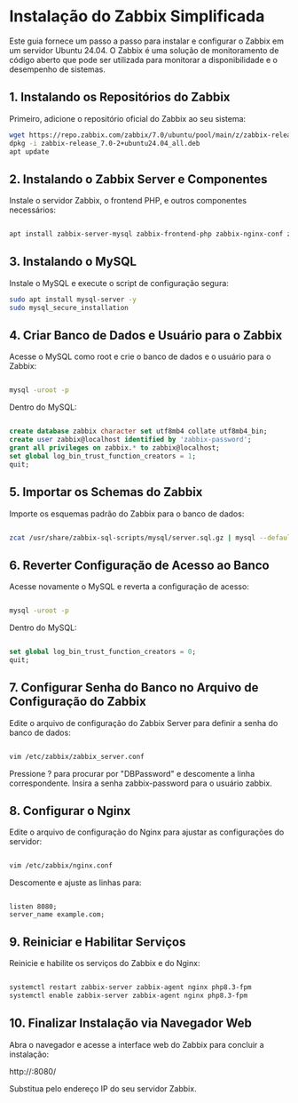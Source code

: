 # Instalação do Zabbix Simplificada

Este guia fornece um passo a passo para instalar e configurar o Zabbix em um servidor Ubuntu 24.04. O Zabbix é uma solução de monitoramento de código aberto que pode ser utilizada para monitorar a disponibilidade e o desempenho de sistemas.

## 1. Instalando os Repositórios do Zabbix

Primeiro, adicione o repositório oficial do Zabbix ao seu sistema:

```bash
wget https://repo.zabbix.com/zabbix/7.0/ubuntu/pool/main/z/zabbix-release/zabbix-release_7.0-2+ubuntu24.04_all.deb
dpkg -i zabbix-release_7.0-2+ubuntu24.04_all.deb
apt update
```

## 2. Instalando o Zabbix Server e Componentes

Instale o servidor Zabbix, o frontend PHP, e outros componentes necessários:

```bash

apt install zabbix-server-mysql zabbix-frontend-php zabbix-nginx-conf zabbix-sql-scripts zabbix-agent
```

## 3. Instalando o MySQL

Instale o MySQL e execute o script de configuração segura:

```bash
sudo apt install mysql-server -y
sudo mysql_secure_installation
```

## 4. Criar Banco de Dados e Usuário para o Zabbix

Acesse o MySQL como root e crie o banco de dados e o usuário para o Zabbix:

```bash

mysql -uroot -p
```

Dentro do MySQL:

```sql

create database zabbix character set utf8mb4 collate utf8mb4_bin;
create user zabbix@localhost identified by 'zabbix-password';
grant all privileges on zabbix.* to zabbix@localhost;
set global log_bin_trust_function_creators = 1;
quit;
```

## 5. Importar os Schemas do Zabbix

Importe os esquemas padrão do Zabbix para o banco de dados:

```bash

zcat /usr/share/zabbix-sql-scripts/mysql/server.sql.gz | mysql --default-character-set=utf8mb4 -uzabbix -p zabbix
```

## 6. Reverter Configuração de Acesso ao Banco

Acesse novamente o MySQL e reverta a configuração de acesso:

```bash

mysql -uroot -p
```

Dentro do MySQL:

```sql

set global log_bin_trust_function_creators = 0;
quit;
```

## 7. Configurar Senha do Banco no Arquivo de Configuração do Zabbix

Edite o arquivo de configuração do Zabbix Server para definir a senha do banco de dados:

```bash

vim /etc/zabbix/zabbix_server.conf
```

Pressione ? para procurar por "DBPassword" e descomente a linha correspondente. Insira a senha zabbix-password para o usuário zabbix.

## 8. Configurar o Nginx

Edite o arquivo de configuração do Nginx para ajustar as configurações do servidor:

```bash

vim /etc/zabbix/nginx.conf
```
Descomente e ajuste as linhas para:

```nginx

listen 8080;
server_name example.com;
```

## 9. Reiniciar e Habilitar Serviços

Reinicie e habilite os serviços do Zabbix e do Nginx:

```bash

systemctl restart zabbix-server zabbix-agent nginx php8.3-fpm
systemctl enable zabbix-server zabbix-agent nginx php8.3-fpm
```

## 10. Finalizar Instalação via Navegador Web

Abra o navegador e acesse a interface web do Zabbix para concluir a instalação:

http://<IP-servidor-Zabbix>:8080/

Substitua <IP-servidor-Zabbix> pelo endereço IP do seu servidor Zabbix.
